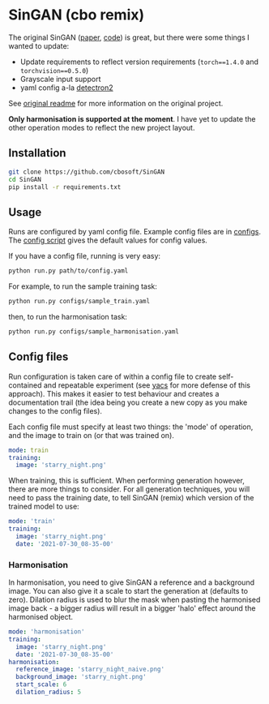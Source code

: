 # SinGAN (cbo remix)

The original SinGAN ([paper](https://arxiv.org/pdf/1905.01164.pdf), [code](https://github.com/tamarott/SinGAN)) is great, but there were some things I wanted to update:
- Update requirements to reflect version requirements (`torch==1.4.0` and `torchvision==0.5.0`)
- Grayscale input support
- yaml config a-la [detectron2](https://github.com/facebookresearch/detectron2)

See [original readme](ORIGINAL_README.md) for more information on the original
project.

**Only harmonisation is supported at the moment**. I have yet to update the other operation modes to reflect the new project layout.

## Installation

```bash
git clone https://github.com/cbosoft/SinGAN
cd SinGAN
pip install -r requirements.txt
```

## Usage

Runs are configured by yaml config file. Example config files are in [configs](configs). The [config script](SinGAN/config.py) gives the default values for config values.

If you have a config file, running is very easy:

```bash
python run.py path/to/config.yaml
```

For example, to run the sample training task:

```bash
python run.py configs/sample_train.yaml
```

then, to run the harmonisation task:

```bash
python run.py configs/sample_harmonisation.yaml
```

## Config files

Run configuration is taken care of within a config file to create self-contained and repeatable experiment (see [yacs](https://github.com/rbgirshick/yacs) for more defense of this approach). This makes it easier to test behaviour and creates a documentation trail (the idea being you create a new copy as you make changes to the config files).

Each config file must specify at least two things: the 'mode' of operation, and the image to train on (or that was trained on).

```yaml
mode: train
training:
  image: 'starry_night.png'
```

When training, this is sufficient. When performing generation however, there are more things to consider. For all generation techniques, you will need to pass the training date, to tell SinGAN (remix) which version of the trained model to use:

```yaml
mode: 'train'
training:
  image: 'starry_night.png'
  date: '2021-07-30_08-35-00'
```

### Harmonisation

In harmonisation, you need to give SinGAN a reference and a background image. You can also give it a scale to start the generation at (defaults to zero). Dilation radius is used to blur the mask when pasting the harmonised image back - a bigger radius will result in a bigger 'halo' effect around the harmonised object.

```yaml
mode: 'harmonisation'
training:
  image: 'starry_night.png'
  date: '2021-07-30_08-35-00'
harmonisation:
  reference_image: 'starry_night_naive.png'
  background_image: 'starry_night.png'
  start_scale: 6
  dilation_radius: 5
```
